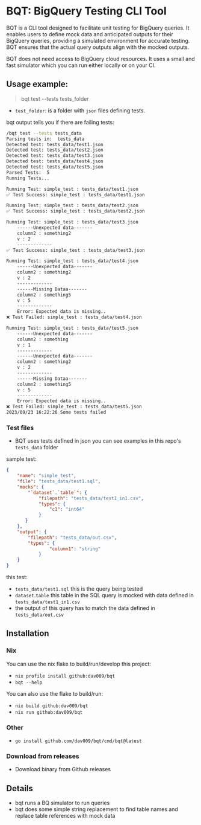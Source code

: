 # BQT: BigQuery Testing CLI Tool

BQT is a CLI tool designed to facilitate unit testing for BigQuery queries. It enables users to define mock data and anticipated outputs for their BigQuery queries, providing a simulated environment for accurate testing. BQT ensures that the actual query outputs align with the mocked outputs.

BQT does not need access to BigQuery cloud resources. It uses a small and fast simulator which you can run either locally or on your CI.

## Usage example:

> bqt test --tests tests_folder

- `test_folder`: is a folder with `json` files defining tests.

bqt output tells you if there are failing tests:

```bash
/bqt test --tests tests_data
Parsing tests in:  tests_data
Detected test: tests_data/test1.json
Detected test: tests_data/test2.json
Detected test: tests_data/test3.json
Detected test: tests_data/test4.json
Detected test: tests_data/test5.json
Parsed Tests:  5
Running Tests...

Running Test: simple_test : tests_data/test1.json
✅ Test Success: simple_test : tests_data/test1.json

Running Test: simple_test : tests_data/test2.json
✅ Test Success: simple_test : tests_data/test2.json

Running Test: simple_test : tests_data/test3.json
	------Unexpected data-------
	column2 : something2
	v : 2
	-------------
✅ Test Success: simple_test : tests_data/test3.json

Running Test: simple_test : tests_data/test4.json
	------Unexpected data-------
	column2 : something2
	v : 2
	-------------
	------Missing Dataa-------
	column2 : something5
	v : 5
	-------------
	Error: Expected data is missing..
❌ Test Failed: simple_test : tests_data/test4.json

Running Test: simple_test : tests_data/test5.json
	------Unexpected data-------
	column2 : something
	v : 1
	-------------
	------Unexpected data-------
	column2 : something2
	v : 2
	-------------
	------Missing Dataa-------
	column2 : something5
	v : 5
	-------------
	Error: Expected data is missing..
❌ Test Failed: simple_test : tests_data/test5.json
2023/09/23 16:22:26 Some tests failed

```

### Test files

- BQT uses tests defined in json you can see examples in this repo's `tests_data` folder

sample test:

```json
{
    "name": "simple_test",
    "file": "tests_data/test1.sql",
    "mocks": {
        "`dataset`.`table`": {
            "filepath": "tests_data/test1_in1.csv",
            "types": {
                "c1": "int64"
            }
       }
    },
    "output": {
        "filepath": "tests_data/out.csv",
        "types": {
                "column1": "string"
            }
    }
}
```

this test:
- `tests_data/test1.sql` this is the query being tested
- `dataset`.`table` this table in the SQL query is mocked with data defined in `tests_data/test1_in1.csv`
- the output of this query has to match the data defined in `tests_data/out.csv`

## Installation

### Nix 

You can use the nix flake to build/run/develop this project:

- `nix profile install github:dav009/bqt`
- `bqt --help`

You can also use the flake to build/run:
- `nix build github:dav009/bqt`
- `nix run github:dav009/bqt`

### Other

- `go install github.com/dav009/bqt/cmd/bqt@latest`

### Download from releases

- Download binary from Github releases

## Details

- bqt runs a BQ simulator to run queries
- bqt does some simple string replacement to find table names and replace table references with mock data
